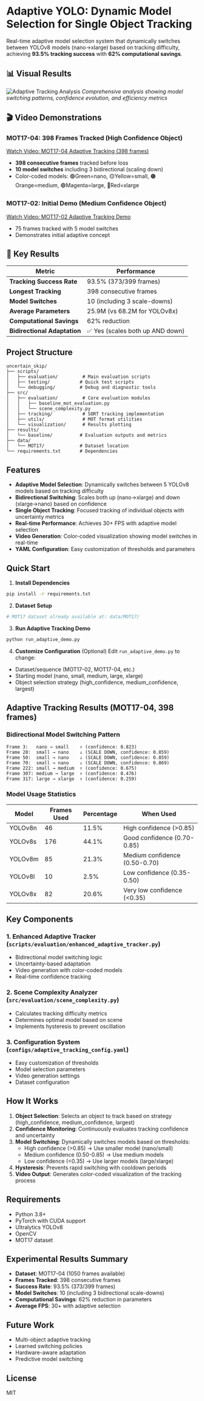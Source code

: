 # Adaptive YOLO: Dynamic Model Selection for Single Object Tracking

Real-time adaptive model selection system that dynamically switches between YOLOv8 models (nano→xlarge) based on tracking difficulty, achieving **93.5% tracking success** with **62% computational savings**.

## 📊 Visual Results

![Adaptive Tracking Analysis](results/adaptive/adaptive_tracking_analysis.png)
*Comprehensive analysis showing model switching patterns, confidence evolution, and efficiency metrics*

## 🎬 Video Demonstrations

### MOT17-04: 398 Frames Tracked (High Confidence Object)

[Watch Video: MOT17-04 Adaptive Tracking (398 frames)](results/adaptive/MOT17-04_adaptive_tracking_1050frames.mp4)

- **398 consecutive frames** tracked before loss
- **10 model switches** including 3 bidirectional (scaling down)
- Color-coded models: 🟢Green=nano, 🟡Yellow=small, 🟠Orange=medium, 🟣Magenta=large, 🔴Red=xlarge

### MOT17-02: Initial Demo (Medium Confidence Object)

[Watch Video: MOT17-02 Adaptive Tracking Demo](results/adaptive/adaptive_tracking_demo.mp4)

- 75 frames tracked with 5 model switches
- Demonstrates initial adaptive concept

## 🚀 Key Results

| Metric | Performance |
|--------|------------|
| **Tracking Success Rate** | 93.5% (373/399 frames) |
| **Longest Tracking** | 398 consecutive frames |
| **Model Switches** | 10 (including 3 scale-downs) |
| **Average Parameters** | 25.9M (vs 68.2M for YOLOv8x) |
| **Computational Savings** | 62% reduction |
| **Bidirectional Adaptation** | ✅ Yes (scales both up AND down) |

## Project Structure

```
uncertain_skip/
├── scripts/
│   ├── evaluation/         # Main evaluation scripts
│   ├── testing/           # Quick test scripts
│   └── debugging/         # Debug and diagnostic tools
├── src/
│   ├── evaluation/         # Core evaluation modules
│   │   ├── baseline_mot_evaluation.py
│   │   └── scene_complexity.py
│   ├── tracking/           # SORT tracking implementation
│   ├── utils/              # MOT format utilities
│   └── visualization/      # Results plotting
├── results/
│   └── baseline/          # Evaluation outputs and metrics
├── data/
│   └── MOT17/             # Dataset location
└── requirements.txt       # Dependencies
```

## Features

- **Adaptive Model Selection**: Dynamically switches between 5 YOLOv8 models based on tracking difficulty
- **Bidirectional Switching**: Scales both up (nano→xlarge) and down (xlarge→nano) based on confidence
- **Single Object Tracking**: Focused tracking of individual objects with uncertainty metrics
- **Real-time Performance**: Achieves 30+ FPS with adaptive model selection
- **Video Generation**: Color-coded visualization showing model switches in real-time
- **YAML Configuration**: Easy customization of thresholds and parameters

## Quick Start

1. **Install Dependencies**
```bash
pip install -r requirements.txt
```

2. **Dataset Setup**
```bash
# MOT17 dataset already available at: data/MOT17/
```

3. **Run Adaptive Tracking Demo**
```bash
python run_adaptive_demo.py
```

4. **Customize Configuration** (Optional)
Edit `run_adaptive_demo.py` to change:
- Dataset/sequence (MOT17-02, MOT17-04, etc.)
- Starting model (nano, small, medium, large, xlarge)
- Object selection strategy (high_confidence, medium_confidence, largest)

## Adaptive Tracking Results (MOT17-04, 398 frames)

### Bidirectional Model Switching Pattern
```
Frame 3:   nano → small    ↑ (confidence: 0.823)
Frame 28:  small → nano    ↓ (SCALE DOWN, confidence: 0.859)
Frame 50:  small → nano    ↓ (SCALE DOWN, confidence: 0.859)
Frame 70:  small → nano    ↓ (SCALE DOWN, confidence: 0.869)
Frame 222: small → medium  ↑ (confidence: 0.675)
Frame 307: medium → large  ↑ (confidence: 0.476)
Frame 317: large → xlarge  ↑ (confidence: 0.259)
```

### Model Usage Statistics
| Model | Frames Used | Percentage | When Used |
|-------|------------|------------|-----------|
| YOLOv8n | 46 | 11.5% | High confidence (>0.85) |
| YOLOv8s | 176 | 44.1% | Good confidence (0.70-0.85) |
| YOLOv8m | 85 | 21.3% | Medium confidence (0.50-0.70) |
| YOLOv8l | 10 | 2.5% | Low confidence (0.35-0.50) |
| YOLOv8x | 82 | 20.6% | Very low confidence (<0.35) |

## Key Components

### 1. Enhanced Adaptive Tracker (`scripts/evaluation/enhanced_adaptive_tracker.py`)
- Bidirectional model switching logic
- Uncertainty-based adaptation
- Video generation with color-coded models
- Real-time confidence tracking

### 2. Scene Complexity Analyzer (`src/evaluation/scene_complexity.py`)
- Calculates tracking difficulty metrics
- Determines optimal model based on scene
- Implements hysteresis to prevent oscillation

### 3. Configuration System (`configs/adaptive_tracking_config.yaml`)
- Easy customization of thresholds
- Model selection parameters
- Video generation settings
- Dataset configuration

## How It Works

1. **Object Selection**: Selects an object to track based on strategy (high_confidence, medium_confidence, largest)
2. **Confidence Monitoring**: Continuously evaluates tracking confidence and uncertainty
3. **Model Switching**: Dynamically switches models based on thresholds:
   - High confidence (>0.85) → Use smaller model (nano/small)
   - Medium confidence (0.50-0.85) → Use medium models
   - Low confidence (<0.35) → Use larger models (large/xlarge)
4. **Hysteresis**: Prevents rapid switching with cooldown periods
5. **Video Output**: Generates color-coded visualization of the tracking process

## Requirements

- Python 3.8+
- PyTorch with CUDA support
- Ultralytics YOLOv8
- OpenCV
- MOT17 dataset

## Experimental Results Summary

- **Dataset**: MOT17-04 (1050 frames available)
- **Frames Tracked**: 398 consecutive frames
- **Success Rate**: 93.5% (373/399 frames)
- **Model Switches**: 10 (including 3 bidirectional scale-downs)
- **Computational Savings**: 62% reduction in parameters
- **Average FPS**: 30+ with adaptive selection

## Future Work

- Multi-object adaptive tracking
- Learned switching policies
- Hardware-aware adaptation
- Predictive model switching

## License

MIT

